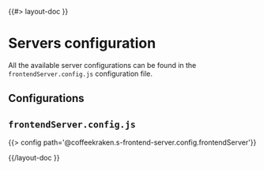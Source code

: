 <!--
/**
 * @name            Configuration
 * @namespace       doc.servers
 * @type            Markdown
 * @platform        md
 * @status          stable
 * @menu            Documentation / Servers           /doc/servers/configuration
 *
 * @since           2.0.0
 * @author    Olivier Bossel <olivier.bossel@gmail.com> (https://olivierbossel.com)
 */
-->

{{#> layout-doc }}

# Servers configuration

All the available server configurations can be found in the `frontendServer.config.js` configuration file.

## Configurations

## `frontendServer.config.js`

{{> config path='@coffeekraken.s-frontend-server.config.frontendServer'}}

{{/layout-doc }}
